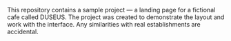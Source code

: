 This repository contains a sample project — a landing page for a fictional cafe called DUSEUS. The project was created to demonstrate the layout and work with the interface. Any similarities with real establishments are accidental.
